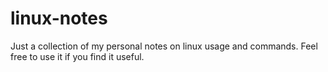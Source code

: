 # linux-notes
Just a collection of my personal notes on linux usage and commands. Feel free to use it if you find it useful.
